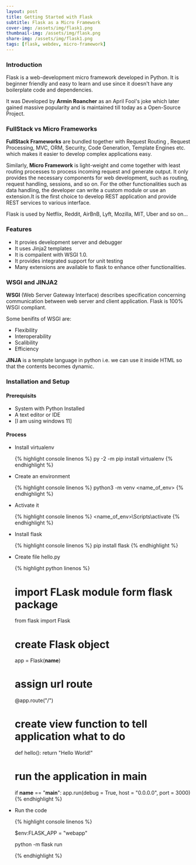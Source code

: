 ```yaml
---
layout: post
title: Getting Started with Flask
subtitle: Flask as a Micro Framework
cover-img: /assets/img/flask1.png
thumbnail-img: /assets/img/flask.png
share-img: /assets/img/flask1.png
tags: [flask, webdev, micro-framework]
---
```


### Introduction

Flask is a web-development micro framework developed in Python. It is beginner friendly and easy to learn and use since it doesn't have any boilerplate code and dependencies. 

It was Developed by **Armin Roancher** as an April Fool's joke which later gained massive popularity and is maintained till today as a Open-Source Project.


### FullStack vs Micro Frameworks

**FullStack Frameworks** are bundled together with Request Routing , Request Processing, MVC, ORM, Security, Code Generation, Template Engines etc. which makes it easier to develop complex applications easy.

Similarly, **Micro Framework** is light-weight and come together with least routing processes to process incoming request and generate output. It only provides the necessary components for web development, such as routing, request handling, sessions, and so on. For the other functionalities such as data handling, the developer can write a custom module or use an extension.It is the first choice to develop REST application and provide REST services to various interface.

Flask is used by Netflix, Reddit, AirBnB, Lyft, Mozilla, MIT, Uber and so on...


### Features

* It provies development server and debugger
* It uses Jinja2 templates
* It is compailent with WSGI 1.0.
* It provides integrated support for unit testing
* Many extensions are available to flask to enhance other functionalities.


### WSGI and JINJA2

**WSGI** (Web Server Gateway Interface) describes specification concerning communication between web server and client application. Flask is 100% WSGI compliant.

Some benifits of WSGI are:
* Flexibility
* Interoperability
* Scalibility
* Efficiency

**JINJA** is a template language in python i.e. we can use it inside HTML so that the contents becomes dynamic.



### Installation and Setup


#### Prerequisits

* System with Python Installed
* A text editor or IDE
* [I am using windows 11]


#### Process

* Install virtualenv

    {% highlight console linenos %}
    py -2 -m pip install virtualenv
    {% endhighlight %} 


* Create an environment

    {% highlight console linenos %}
    python3 -m venv <name_of_env>
    {% endhighlight %} 



* Activate it

    {% highlight console linenos %}
    <name_of_env>\Scripts\activate
    {% endhighlight %} 


* Install flask

    {% highlight console linenos %}
    pip install flask
    {% endhighlight %} 


* Create file hello.py

    {% highlight python linenos %}

    # import FLask module form flask package
    from flask import Flask

    # create Flask object
    app = Flask(__name__)


    # assign url route
    @app.route("/")

    # create view function to tell application what to do
    def hello():
        return "Hello World!"


    # run the application in main
    if __name__ == "__main__":
        app.run(debug = True, host = "0.0.0.0", port = 3000)
    {% endhighlight %} 


* Run the code

    {% highlight console linenos %}

    $env:FLASK_APP = "webapp"

    python -m flask run

    {% endhighlight %} 
    

